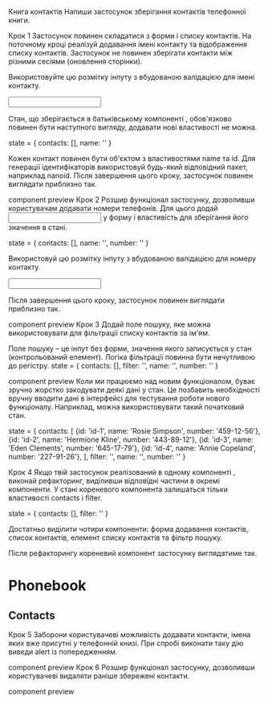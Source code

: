 Книга контактів Напиши застосунок зберігання контактів телефонної книги.

Крок 1 Застосунок повинен складатися з форми і списку контактів. На поточному
кроці реалізуй додавання імені контакту та відображення списку контактів.
Застосунок не повинен зберігати контакти між різними сесіями (оновлення
сторінки).

Використовуйте цю розмітку інпуту з вбудованою валідацією для імені контакту.

<input
  type="text"
  name="name"
  pattern="^[a-zA-Zа-яА-Я]+(([' -][a-zA-Zа-яА-Я ])?[a-zA-Zа-яА-Я]*)*$"
  title="Name may contain only letters, apostrophe, dash and spaces. For example Adrian, Jacob Mercer, Charles de Batz de Castelmore d'Artagnan"
  required
/>

Стан, що зберігається в батьківському компоненті <App>, обов'язково повинен бути
наступного вигляду, додавати нові властивості не можна.

state = { contacts: [], name: '' }

Кожен контакт повинен бути об'єктом з властивостями name та id. Для генерації
ідентифікаторів використовуй будь-який відповідний пакет, наприклад nanoid.
Після завершення цього кроку, застосунок повинен виглядати приблизно так.

component preview Крок 2 Розшир функціонал застосунку, дозволивши користувачам
додавати номери телефонів. Для цього додай <input type="tel"> у форму і
властивість для зберігання його значення в стані.

state = { contacts: [], name: '', number: '' }

Використовуй цю розмітку інпуту з вбудованою валідацією для номеру контакту.

<input
  type="tel"
  name="number"
  pattern="\+?\d{1,4}?[-.\s]?\(?\d{1,3}?\)?[-.\s]?\d{1,4}[-.\s]?\d{1,4}[-.\s]?\d{1,9}"
  title="Phone number must be digits and can contain spaces, dashes, parentheses and can start with +"
  required
/>

Після завершення цього кроку, застосунок повинен виглядати приблизно так.

component preview Крок 3 Додай поле пошуку, яке можна використовувати для
фільтрації списку контактів за ім'ям.

Поле пошуку – це інпут без форми, значення якого записується у стан
(контрольований елемент). Логіка фільтрації повинна бути нечутливою до регістру.
state = { contacts: [], filter: '', name: '', number: '' }

component preview Коли ми працюємо над новим функціоналом, буває зручно жорстко
закодувати деякі дані у стан. Це позбавить необхідності вручну вводити дані в
інтерфейсі для тестування роботи нового функціоналу. Наприклад, можна
використовувати такий початковий стан.

state = { contacts: [ {id: 'id-1', name: 'Rosie Simpson', number: '459-12-56'},
{id: 'id-2', name: 'Hermione Kline', number: '443-89-12'}, {id: 'id-3', name:
'Eden Clements', number: '645-17-79'}, {id: 'id-4', name: 'Annie Copeland',
number: '227-91-26'}, ], filter: '', name: '', number: '' }

Крок 4 Якщо твій застосунок реалізований в одному компоненті <App>, виконай
рефакторинг, виділивши відповідні частини в окремі компоненти. У стані
кореневого компонента <App> залишаться тільки властивості contacts і filter.

state = { contacts: [], filter: '' }

Достатньо виділити чотири компоненти: форма додавання контактів, список
контактів, елемент списку контактів та фільтр пошуку.

Після рефакторингу кореневий компонент застосунку виглядатиме так.

<div>
  <h1>Phonebook</h1>
  <ContactForm ... />

  <h2>Contacts</h2>
  <Filter ... />
  <ContactList ... />
</div>

Крок 5 Заборони користувачеві можливість додавати контакти, імена яких вже
присутні у телефонній книзі. При спробі виконати таку дію виведи alert із
попередженням.

component preview Крок 6 Розшир функціонал застосунку, дозволивши користувачеві
видаляти раніше збережені контакти.

component preview
